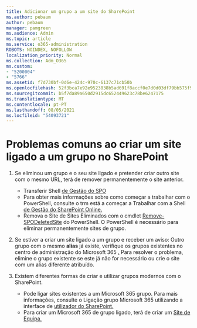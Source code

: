 ```yaml
---
title: Adicionar um grupo a um site do SharePoint
ms.author: pebaum
author: pebaum
manager: pamgreen
ms.audience: Admin
ms.topic: article
ms.service: o365-administration
ROBOTS: NOINDEX, NOFOLLOW
localization_priority: Normal
ms.collection: Adm_O365
ms.custom:
- "5200004"
- "5766"
ms.assetid: f7d730bf-0d6e-424c-970c-6137c71cb50b
ms.openlocfilehash: 52f3bca7e92e9523838b5ad691f8accf0e7d0d03df79bb575f93b024e32cf3c4
ms.sourcegitcommit: b5f7da89a650d2915dc652449623c78be6247175
ms.translationtype: MT
ms.contentlocale: pt-PT
ms.lasthandoff: 08/05/2021
ms.locfileid: "54093721"
---
```

# <a name="common-issues-when-creating-a-group-connected-site-in-sharepoint"></a>Problemas comuns ao criar um site ligado a um grupo no SharePoint

1. Se eliminou um grupo e o seu site ligado e pretender criar outro site com o mesmo URL, terá de remover permanentemente o site anterior.

   - Transferir Shell [de Gestão do SPO](https://support.office.com/article/introduction-to-the-sharepoint-online-management-shell-c16941c3-19b4-4710-8056-34c034493429)
   - Para obter mais informações sobre como começar a trabalhar com o PowerShell, consulte o trm está a começar a Trabalhar com a Shell [de Gestão do SharePoint Online.](/powershell/module/sharepoint-online/remove-sposite)
   - Remova o Site de Sites Eliminados com o cmdlet [Remove-SPODeletedSite](/powershell/module/sharepoint-online/remove-sposite?view=sharepoint-ps) do PowerShell. O PowerShell é necessário para eliminar permanentemente sites de grupo.

1. Se estiver a criar um site ligado a um grupo e receber um aviso: Outro grupo com o mesmo **alias** já existe, verifique os grupos existentes no centro de administração do Microsoft 365 [.](https://admin.microsoft.com/AdminPortal/Home#/groups) Para resolver o problema, elimine o grupo existente se este já não for necessário ou crie o site com um alias diferente atribuído.

1. Existem diferentes formas de criar e utilizar grupos modernos com o SharePoint.

   - Pode ligar sites existentes a um Microsoft 365 grupo. Para mais informações, consulte o Ligação grupo Microsoft 365 utilizando a interface de [utilizador do SharePoint.](/sharepoint/dev/transform/modernize-connect-to-office365-group#connect-an-office-365-group-using-the-sharepoint-user-interface)
   - Para criar um Microsoft 365 de grupo ligado, terá de criar um [Site de Equipa.](https://admin.microsoft.com/sharepoint)
